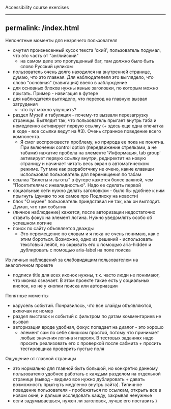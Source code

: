 Accessibility course exercises

---
permalink: /index.html
---

Непонятные моменты для незрячего пользователя

* смутил произнесенный кусок текста 'ский', пользователь подумал, что это часть от "английский" 
    * на самом деле это пропущенный баг, там должно было быть слово Русский целиком
* пользователь очень долго находился на внутренней странице, думаю, что это главная. Для наблюдателеля это выглядело, что слово "основная" (навигация) ввело в заблуждение
* для основных блоков нужны явные заголовки, по которым можно прыгать. Пример - навигация в футере
* для наблюдателя выглядело, что переход на главную вызвал затрудения
  * что тут можно улучшить?
* раздел Музей и табуляция - почему-то вызвали перезагрузку страницы. Выглядит так, что пользователь прыгает внутрь таба и немедленно активирует первую ссылку (+ здесь еще одна опечатка в коде - все ссылки ведут на #3). Очень странное поведение всего компонента.
  * Я смог воспроизвести проблему, но природа ее пока не понятна. При включении control option (передвижение стрелками, а не табами) нажатие пробела на элементе 'Информация, tab group' активирует первую ссылку внутри, редиректит на новую страницу и начинает читать весь экран в автоматическом режиме.
Тут мне как разработчику не очено, какие клавиши использовал пользователь для перемещения по табам
* ссылка "Билеты и льготы" в футере кажется более важной, чем "Посетителям с инвалидностью". Надо ее сделать первой
* социальные сети нужно делать заголовком - было бы удобнее к ним прыгнуть (думаю то же самое про Подписку на новости)
* блок "О музее" пользователь приедставил не так, как он выглядит. Думал, что там события
* (личное наблюдение) кажется, после авторизации недостаточно ставить фокус на элемент логина. Нужно уведомлять особо об успешном логине
* поиск по сайту объявляется дважды 
  * Это перемещение по словам и я пока не очень понимаю, как с этим бороться. Возможно, одно из решений - использовать текстовый лейбл, но скрывать его с помощью aria-hidden и дублировать с помощью aria-label на поле поиска

Из личных наблюдений за слабовидящим пользователем на аналогичном проекте
* подписи title для всех иконок нужны, т.к. часто люди не понимают, что иконка означает. В этом проекте такие есть у социальных кнопок, но не у кнопки поиска или авториазции

Понятные моменты
* карусель событий. Понравилось, что все слайды объявляются, включая их номер
* раздел выставок и событий с фильтром по датам комментариев не вызвал
* авторизация вроде удобная, фокус попадает на диалог - это хорошо
  * элемент сам по себе слишком простой, потому что принимает любые значения логина и пароля. В тестовых заданиях надо просить реализовать его с проверкой после сабмита + просить тестировщика проверить пустые поля

Ощущение от главной страницы 
* это нормально для главной быть большой, но конкретно данному пользователю удобнее работать с каждым разделом на отдельной странице (вывод - видимо все нужно дублировать + давать возможность прыгнуть медленно внутрь сайта). Типичное поведение пользователя - пробежаться по ссылкам, открыть все в новом окне, и дальше исследовать кажду, закрывая ненужные
* если задумываешься, нужен ли заголовок, лучше его поставить )

